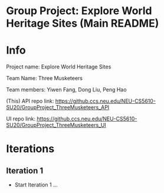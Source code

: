 # Group Project: Explore World Heritage Sites (Main README)

# Info
Project name: Explore World Heritage Sites

Team Name: Three Musketeers

Team members: Yiwen Fang, Dong Liu, Peng Hao

(This) API repo link: https://github.ccs.neu.edu/NEU-CS5610-SU20/GroupProject_ThreeMusketeers_API

UI repo link: https://github.ccs.neu.edu/NEU-CS5610-SU20/GroupProject_ThreeMusketeers_UI

# Iterations

## Iteration 1
* Start Iteration 1 ...
